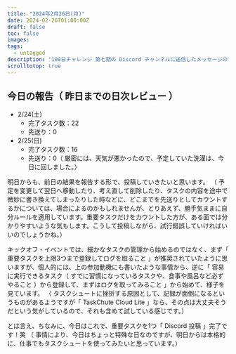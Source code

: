 ```yaml
---
title: "2024年2月26日(月)"
date: 2024-02-26T01:00:00Z
draft: false
toc: false
images:
tags: 
  - untagged
description: '100日チャレンジ 第七期の Discord チャンネルに送信したメッセージのアーカイブ'
scrolltotop: true
---
```


## 今日の報告（ 昨日までの日次レビュー ）

- 2/24(土)
  - 完了タスク数：22
  - 先送り：0
- 2/25(日)
  - 完了タスク数：16
  - 先送り：0（ 厳密には、天気が悪かったので、予定していた洗濯は、今日に回しました。）

明日からも、前日の結果を報告する形で、投稿していきたいと思います。
（ 予定を変更して翌日へ移動したり、考え直して削除したり、タスクの内容を途中で微妙に書き換えてしまったりした時などに、どこまでを先送りとしてカウントするかについては、場合によるのかもしれませんが、とりあえず、勝手気ままに自分ルールを適用しています。重要タスクだけをカウントした方が、ある面では分かりやすいような気もします。こうして投稿しながら、試行錯誤していければいいのでしょうかね。）

キックオフ・イベントでは、細かなタスクの管理から始めるのではなく、まず「 重要タスクを上限3つまで登録してログを取ること 」が推奨されていたように思いますが、個人的には、上の参加動機にも書いたような事情から、逆に「 容易に実行できるタスク（ すでに習慣になっているタスクや、食事や風呂など必ずやること ）から登録して、まずはログを取ってみること 」から始めて、様子を見ています。
（ タスクシュートに挫折する原因として、記録が面倒になるというものがあるようですが「 TaskChute Cloud Lite 」なら、その点は大丈夫そうだという気がしているので、それも含めて試している感じです。）

とは言え、ちなみに、今日はこれで、重要タスクを1つ「 Discord 投稿 」完了です！笑
（ 事情により、今日はちょっと特殊な日なのですが、明日からは本格的に、仕事でもタスクシュートを使ってみたいと思っています。）
